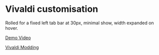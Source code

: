 # Vivaldi customisation

Rolled for a fixed left tab bar at 30px, minimal show, width expanded on hover.

[Demo Video](https://github.com/user-attachments/assets/24d5fad1-8660-4f43-b71a-1b2700e4941a)

[Vivaldi Modding](https://forum.vivaldi.net/topic/10549/modding-vivaldi)
